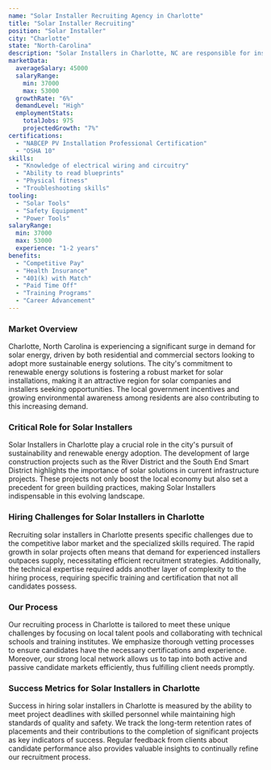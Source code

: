 ```yaml
---
name: "Solar Installer Recruiting Agency in Charlotte"
title: "Solar Installer Recruiting"
position: "Solar Installer"
city: "Charlotte"
state: "North-Carolina"
description: "Solar Installers in Charlotte, NC are responsible for installing, repairing, and maintaining solar energy systems in both residential and commercial structures."
marketData:
  averageSalary: 45000
  salaryRange:
    min: 37000
    max: 53000
  growthRate: "6%"
  demandLevel: "High"
  employmentStats:
    totalJobs: 975
    projectedGrowth: "7%"
certifications:
  - "NABCEP PV Installation Professional Certification"
  - "OSHA 10"
skills:
  - "Knowledge of electrical wiring and circuitry"
  - "Ability to read blueprints"
  - "Physical fitness"
  - "Troubleshooting skills"
tooling:
  - "Solar Tools"
  - "Safety Equipment"
  - "Power Tools"
salaryRange:
  min: 37000
  max: 53000
  experience: "1-2 years"
benefits:
  - "Competitive Pay"
  - "Health Insurance"
  - "401(k) with Match"
  - "Paid Time Off"
  - "Training Programs"
  - "Career Advancement"
---
```


### Market Overview
Charlotte, North Carolina is experiencing a significant surge in demand for solar energy, driven by both residential and commercial sectors looking to adopt more sustainable energy solutions. The city's commitment to renewable energy solutions is fostering a robust market for solar installations, making it an attractive region for solar companies and installers seeking opportunities. The local government incentives and growing environmental awareness among residents are also contributing to this increasing demand.

### Critical Role for Solar Installers
Solar Installers in Charlotte play a crucial role in the city's pursuit of sustainability and renewable energy adoption. The development of large construction projects such as the River District and the South End Smart District highlights the importance of solar solutions in current infrastructure projects. These projects not only boost the local economy but also set a precedent for green building practices, making Solar Installers indispensable in this evolving landscape.

### Hiring Challenges for Solar Installers in Charlotte
Recruiting solar installers in Charlotte presents specific challenges due to the competitive labor market and the specialized skills required. The rapid growth in solar projects often means that demand for experienced installers outpaces supply, necessitating efficient recruitment strategies. Additionally, the technical expertise required adds another layer of complexity to the hiring process, requiring specific training and certification that not all candidates possess.

### Our Process
Our recruiting process in Charlotte is tailored to meet these unique challenges by focusing on local talent pools and collaborating with technical schools and training institutes. We emphasize thorough vetting processes to ensure candidates have the necessary certifications and experience. Moreover, our strong local network allows us to tap into both active and passive candidate markets efficiently, thus fulfilling client needs promptly.

### Success Metrics for Solar Installers in Charlotte
Success in hiring solar installers in Charlotte is measured by the ability to meet project deadlines with skilled personnel while maintaining high standards of quality and safety. We track the long-term retention rates of placements and their contributions to the completion of significant projects as key indicators of success. Regular feedback from clients about candidate performance also provides valuable insights to continually refine our recruitment process.